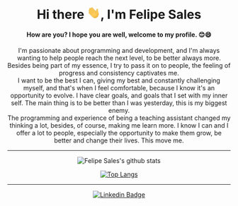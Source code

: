 <h1 align="center">Hi there <img src="https://raw.githubusercontent.com/ABSphreak/ABSphreak/master/gifs/Hi.gif" width="30px">, I'm Felipe Sales</h1>

<h4 align="center">How are you? I hope you are well, welcome to my profile. 😊😄</h4>

<p align="center">
I'm passionate about programming and development, and I'm always wanting to help people reach the next level, to be better always more. Besides being part of my essence, I try to pass it on to people, the feeling of progress and consistency captivates me.<br>
I want to be the best I can, giving my best and constantly challenging myself, and that's when I feel comfortable, because I know it's an opportunity to evolve. I have clear goals, and goals that I set with my inner self. The main thing is to be better than I was yesterday, this is my biggest enemy.<br>
The programming and experience of being a teaching assistant changed my thinking a lot, besides, of course, making me learn more. I know I can and I offer a lot to people, especially the opportunity to make them grow, be better and change their lives. This move me.
</p>

 ---

   <div align="center">

![Felipe Sales's github stats](https://github-readme-stats.vercel.app/api?username=felipecastrosales&show_icons=true&theme=dark)

[![Top Langs](https://github-readme-stats.vercel.app/api/top-langs/?username=felipecastrosales&theme=dark)](https://github.com/felipecastrosales/github-readme-stats)

   </div>

---

   <div align="center">

   [![Linkedin Badge](https://img.shields.io/badge/-Felipe%20Sales-292929?style=flat-square&logo=Linkedin&logoColor=white&link=https://www.linkedin.com/in/felipecastrosales/)](https://www.linkedin.com/in/felipecastrosales/)

   </div>
